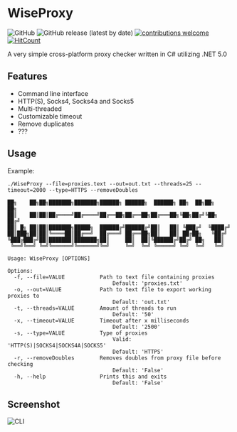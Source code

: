 # WiseProxy
![GitHub](https://img.shields.io/github/license/ExaltedHF/WiseProxy?style=flat-square)
![GitHub release (latest by date)](https://img.shields.io/github/v/release/ExaltedHF/WiseProxy?style=flat-square)
[![contributions welcome](https://img.shields.io/badge/contributions-welcome-brightgreen.svg?style=flat-square)](https://github.com/moodiest/Proxy-Checker/issues)
[![HitCount](http://hits.dwyl.com/ExaltedHF/WiseProxy.svg)](http://hits.dwyl.com/ExaltedHF/WiseProxy)

A very simple cross-platform proxy checker written in C# utilizing .NET 5.0

## Features
* Command line interface
* HTTP(S), Socks4, Socks4a and Socks5
* Multi-threaded
* Customizable timeout
* Remove duplicates
* ???

## Usage

Example:

`./WiseProxy --file=proxies.text --out=out.txt --threads=25 --timeout=2000 --type=HTTPS --removeDoubles`

```
██╗    ██╗██╗███████╗███████╗██████╗ ██████╗  ██████╗ ██╗  ██╗██╗   ██╗
██║    ██║██║██╔════╝██╔════╝██╔══██╗██╔══██╗██╔═══██╗╚██╗██╔╝╚██╗ ██╔╝
██║ █╗ ██║██║███████╗█████╗  ██████╔╝██████╔╝██║   ██║ ╚███╔╝  ╚████╔╝
██║███╗██║██║╚════██║██╔══╝  ██╔═══╝ ██╔══██╗██║   ██║ ██╔██╗   ╚██╔╝
╚███╔███╔╝██║███████║███████╗██║     ██║  ██║╚██████╔╝██╔╝ ██╗   ██║
 ╚══╝╚══╝ ╚═╝╚══════╝╚══════╝╚═╝     ╚═╝  ╚═╝ ╚═════╝ ╚═╝  ╚═╝   ╚═╝

Usage: WiseProxy [OPTIONS]

Options:
  -f, --file=VALUE           Path to text file containing proxies
                                 Default: 'proxies.txt'
  -o, --out=VALUE            Path to text file to export working proxies to
                                 Default: 'out.txt'
  -t, --threads=VALUE        Amount of threads to run
                                 Default: '50'
  -x, --timeout=VALUE        Timeout after x milliseconds
                                 Default: '2500'
  -s, --type=VALUE           Type of proxies
                                 Valid: 'HTTP(S)|SOCKS4|SOCKS4A|SOCKS5'
                                 Default: 'HTTPS'
  -r, --removeDoubles        Removes doubles from proxy file before checking
                                 Default: 'False'
  -h, --help                 Prints this and exits
                                 Default: 'False'
```

## Screenshot

![CLI](https://i.imgur.com/y7upGu8.png)